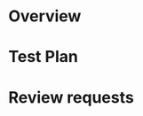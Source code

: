 <!--
Thanks for taking the time to open a pull request! 
To ensure your code is reviewed quickly and thoroughly, please fill out the sections below to the best of your ability!
-->

# Overview

<!--
Use this section to describe your pull-request at a high level. If the PR addresses any open issues, please tag the issues here.
-->

# Test Plan

<!--
Use this section to describe the steps that you took to test your Pull Request.
If you did not perform any testing provide justification why.
-->

# Review requests

<!--
Describe any requests for your reviewers here.
-->
